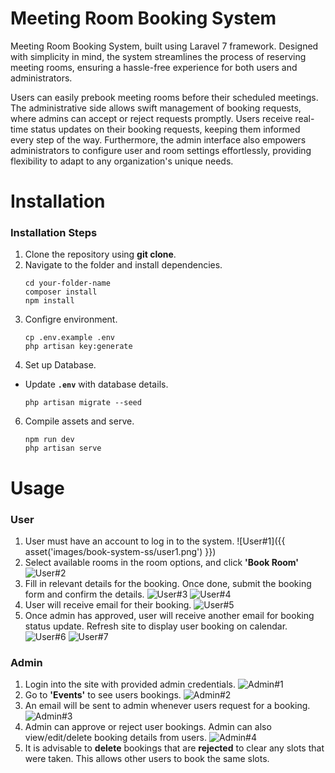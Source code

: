 # Meeting Room Booking System
Meeting Room Booking System, built using Laravel 7 framework. Designed with simplicity in mind, the system streamlines the process of reserving meeting rooms, ensuring a hassle-free experience for both users and administrators. 

Users can easily prebook meeting rooms before their scheduled meetings. The administrative side allows swift management of booking requests, where admins can accept or reject requests promptly. Users receive real-time status updates on their booking requests, keeping them informed every step of the way. Furthermore, the admin interface also empowers administrators to configure user and room settings effortlessly, providing flexibility to adapt to any organization's unique needs.


# Installation

### Installation Steps
1. Clone the repository using **git clone**.
2. Navigate to the folder and install dependencies.
	```
	cd your-folder-name
	composer install
	npm install
	```
3. Configre environment.
	```
	cp .env.example .env
	php artisan key:generate
	```
4. Set up Database.
* Update **`.env`** with database details.
	```
	php artisan migrate --seed
	```
6. Compile assets and serve.
	```
	npm run dev
	php artisan serve
	```

# Usage
### User
1. User must have an account to log in to the system. 
![User#1]({{ asset('images/book-system-ss/user1.png') }})
2. Select available rooms in the room options, and click **'Book Room'**
![User#2](https://drive.google.com/file/d/1NPPN5R9qJaV7h8GzuGHInuGijU55Qpl9/view?usp=drive_link)
3.  Fill in relevant details for the booking. Once done, submit the booking form and confirm the details.
![User#3](https://drive.google.com/file/d/1bI8bED6ibhrRHsxsBkmuZqQQzv0OWi1f/view?usp=drive_link)
![User#4](https://drive.google.com/file/d/1Bfg_7D-jf54UFtvKMODtDAIGEuH8XAhy/view?usp=drive_link)
4. User will receive email for their booking.
![User#5](https://drive.google.com/file/d/1qfCB_7Wj579DB43Hi-CKUUXJidRSFnR7/view?usp=drive_link)
5. Once admin has approved, user will receive another email for booking status update. Refresh site to display user booking on calendar.
![User#6](https://drive.google.com/file/d/1qiU6stHbfHbKwPSoxtz_CfPAVC-wKzDD/view?usp=drive_link)
![User#7](https://drive.google.com/file/d/1AIHbrQbSfdrWh1rHPFjyC2vMfSGlKSce/view?usp=drive_link)


### Admin
1. Login into the site with provided admin credentials.
![Admin#1](https://drive.google.com/file/d/15u9SIOrpwf6Ox1iZgqB_rV583a_7g1IC/view?usp=drive_link)
2. Go to **'Events'** to see users bookings.
![Admin#2](https://drive.google.com/file/d/1zzIDr9yiDMdawgVkEd_ZzrVFRd7kAzmD/view?usp=drive_link)
3. An email will be sent to admin whenever users request for a booking.
![Admin#3](https://drive.google.com/file/d/1jUb_RksvpDoCA4cD1FBBBu4_xDBJpV3B/view?usp=drive_link)
4. Admin can approve or reject user bookings. Admin can also view/edit/delete booking details from users.
![Admin#4](https://drive.google.com/file/d/1a4AO4qJcGzUr8YzmJP6oNktJ5e08og8s/view?usp=drive_link)
6. It is advisable to **delete** bookings that are **rejected** to clear any slots that were taken. This allows other users to book the same slots.
